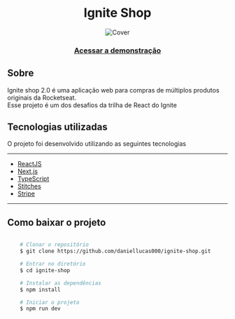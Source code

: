 <h1 align="center">Ignite Shop</h1>

<div align="center">

![Cover](https://github.com/daniellucas000/ignite-shop/assets/89029213/204e8547-2cd2-4ad8-92c8-c72a1e0120ac)

</div>



<h3 align="center">
    <a href="https://ignite-shop-theta-flame.vercel.app/">Acessar a demonstração</a>
<h3 >

<h2>Sobre</h2>
<p align="left">Ignite shop 2.0 é uma aplicação web para compras de múltiplos produtos originais da Rocketseat. <br/> Esse projeto é um dos desafios da trilha de React do Ignite</p>

<h2>Tecnologias utilizadas</h2>

<p>O projeto foi desenvolvido utilizando as seguintes tecnologias<p/>

---


- [ReactJS](https://reactjs.org)
- [Next.js](https://nextjs.org/)
- [TypeScript](https://www.typescriptlang.org/)
- [Stitches](https://stitches.dev/)
- [Stripe](https://dashboard.stripe.com/register)

---

<h2>Como baixar o projeto</h2>

```bash

    # Clonar o repositório
    $ git clone https://github.com/daniellucas000/ignite-shop.git

    # Entrar no diretório
    $ cd ignite-shop

    # Instalar as dependências
    $ npm install

    # Iniciar o projeto
    $ npm run dev
```
